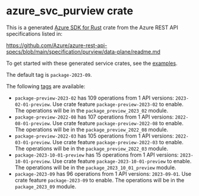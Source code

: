 # azure_svc_purview crate

This is a generated [Azure SDK for Rust](https://github.com/Azure/azure-sdk-for-rust) crate from the Azure REST API specifications listed in:

https://github.com/Azure/azure-rest-api-specs/blob/main/specification/purview/data-plane/readme.md

To get started with these generated service crates, see the [examples](https://github.com/Azure/azure-sdk-for-rust/blob/main/services/README.md#examples).

The default tag is `package-2023-09`.

The following [tags](https://github.com/Azure/azure-sdk-for-rust/blob/main/services/tags.md) are available:

- `package-preview-2023-02` has 109 operations from 1 API versions: `2023-02-01-preview`. Use crate feature `package-preview-2023-02` to enable. The operations will be in the `package_preview_2023_02` module.
- `package-preview-2022-08` has 107 operations from 1 API versions: `2022-08-01-preview`. Use crate feature `package-preview-2022-08` to enable. The operations will be in the `package_preview_2022_08` module.
- `package-preview-2022-03` has 105 operations from 1 API versions: `2022-03-01-preview`. Use crate feature `package-preview-2022-03` to enable. The operations will be in the `package_preview_2022_03` module.
- `package-2023-10-01-preview` has 15 operations from 1 API versions: `2023-10-01-preview`. Use crate feature `package-2023-10-01-preview` to enable. The operations will be in the `package_2023_10_01_preview` module.
- `package-2023-09` has 96 operations from 1 API versions: `2023-09-01`. Use crate feature `package-2023-09` to enable. The operations will be in the `package_2023_09` module.